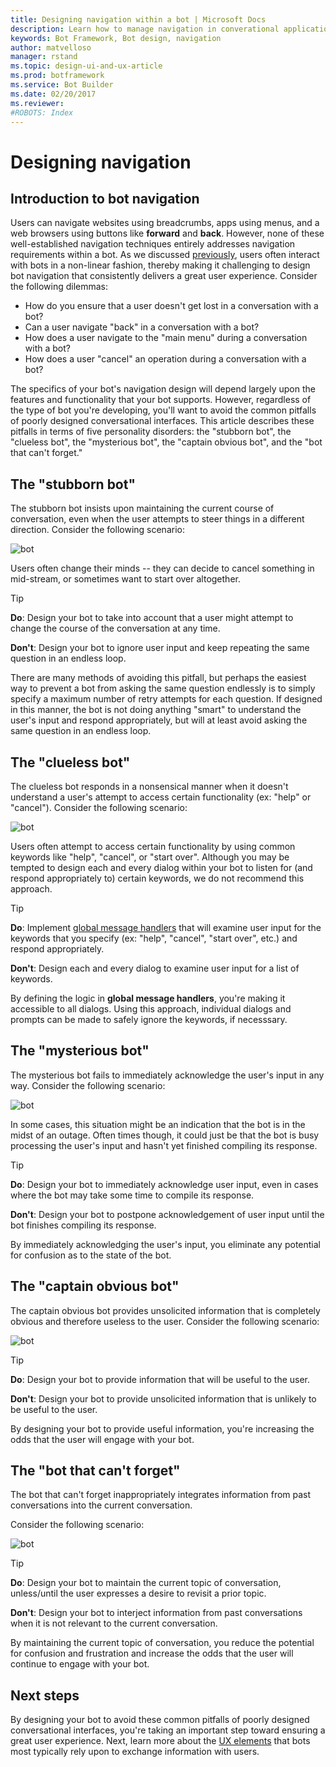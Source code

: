 ```yaml
---
title: Designing navigation within a bot | Microsoft Docs
description: Learn how to manage navigation in converational applications (bots) and understand common pitfalls of poorly designed navigation.
keywords: Bot Framework, Bot design, navigation
author: matvelloso
manager: rstand
ms.topic: design-ui-and-ux-article
ms.prod: botframework
ms.service: Bot Builder
ms.date: 02/20/2017
ms.reviewer:
#ROBOTS: Index
---
```

# Designing navigation

## Introduction to bot navigation

Users can navigate websites using breadcrumbs, apps using menus, and a web browsers using buttons like **forward** and **back**. 
However, none of these well-established navigation techniques entirely addresses navigation requirements within a bot. 
As we discussed [previously](bot-framework-design-core-dialogs.md#dialogs-stacks-and-humans), 
users often interact with bots in a non-linear fashion, 
thereby making it challenging to design bot navigation that consistently delivers a great user experience. 
Consider the following dilemmas:

- How do you ensure that a user doesn't get lost in a conversation with a bot? 
- Can a user navigate "back" in a conversation with a bot? 
- How does a user navigate to the "main menu" during a conversation with a bot? 
- How does a user "cancel" an operation during a conversation with a bot? 

The specifics of your bot's navigation design will depend largely upon the features and functionality that your bot supports. 
However, regardless of the type of bot you're developing, you'll want to avoid the common pitfalls of poorly designed conversational interfaces. 
This article describes these pitfalls in terms of five personality disorders: the "stubborn bot", the "clueless bot", 
the "mysterious bot", the "captain obvious bot", and the "bot that can't forget." 

## The "stubborn bot"

The stubborn bot insists upon maintaining the current course of conversation, 
even when the user attempts to steer things in a different direction. 
Consider the following scenario: 

![bot](media/designing-bots/core/stubborn-bot.png)

Users often change their minds -- they can decide to cancel something in mid-stream, or sometimes want to start over altogether. 

> [!TIP]
> <b>Do</b>: Design your bot to take into account that a user might attempt to change the course of the conversation at any time. 
>
> <b>Don't</b>: Design your bot to ignore user input and keep repeating the same question in an endless loop. 

There are many methods of avoiding this pitfall, 
but perhaps the easiest way to prevent a bot from asking the same question endlessly 
is to simply specify a maximum number of retry attempts for each question. 
If designed in this manner, the bot is not doing anything "smart" to understand the user's input and respond appropriately, 
but will at least avoid asking the same question in an endless loop. 

## The "clueless bot"

The clueless bot responds in a nonsensical manner when it doesn't understand a user's attempt to access certain functionality (ex: "help" or "cancel"). 
Consider the following scenario: 

![bot](media/designing-bots/core/clueless-bot.png)

Users often attempt to access certain functionality by using common keywords like "help", "cancel", or "start over". 
Although you may be tempted to design each and every dialog within your bot to listen for (and respond appropriately to) certain keywords, 
we do not recommend this approach. 

> [!TIP]
> <b>Do</b>: Implement [global message handlers](bot-framework-design-capabilities.md#global-message-handlers) that will examine user input for the keywords that you specify (ex: "help", "cancel", "start over", etc.) 
> and respond appropriately. 
> 
> <b>Don't</b>: Design each and every dialog to examine user input for a list of keywords. 

By defining the logic in <b>global message handlers</b>, you're making it accessible to all dialogs. 
Using this approach, individual dialogs and prompts can be made to safely ignore the keywords, if necesssary.

## The "mysterious bot"

The mysterious bot fails to immediately acknowledge the user's input in any way. 
Consider the following scenario: 

![bot](media/designing-bots/core/mysterious-bot.png)

In some cases, this situation might be an indication that the bot is in the midst of an outage. 
Often times though, it could just be that the bot is busy processing the user's input and hasn't yet finished compiling its response. 

> [!TIP]
> <b>Do</b>: Design your bot to immediately acknowledge user input, even in cases where the bot may take some time to compile its response. 
> 
> <b>Don't</b>: Design your bot to postpone acknowledgement of user input until the bot finishes compiling its response.

By immediately acknowledging the user's input, you eliminate any potential for confusion as to the state of the bot.

## The "captain obvious bot"

The captain obvious bot provides unsolicited information that is completely obvious and therefore useless to the user. 
Consider the following scenario:

![bot](media/designing-bots/core/captainobvious-bot.png)

> [!TIP]
> <b>Do</b>: Design your bot to provide information that will be useful to the user. 
> 
> <b>Don't</b>: Design your bot to provide unsolicited information that is unlikely to be useful to the user.

By designing your bot to provide useful information, you're increasing the odds that the user will engage with your bot.

## The "bot that can't forget"

The bot that can't forget inappropriately integrates information from past conversations into the current conversation. 

Consider the following scenario:

![bot](media/designing-bots/core/rememberall-bot.png)

> [!TIP]
> <b>Do</b>: Design your bot to maintain the current topic of conversation, unless/until the user expresses a desire to revisit a prior topic. 
> 
> <b>Don't</b>: Design your bot to interject information from past conversations when it is not relevant to the current conversation.

By maintaining the current topic of conversation, you reduce the potential for confusion and frustration and increase the odds that the user will continue to engage with your bot.

## Next steps

By designing your bot to avoid these common pitfalls of poorly designed conversational interfaces, 
you're taking an important step toward ensuring a great user experience. 
Next, learn more about the [UX elements](bot-framework-design-core-ux-elements.md) that bots most typically rely upon to exchange information with users. 